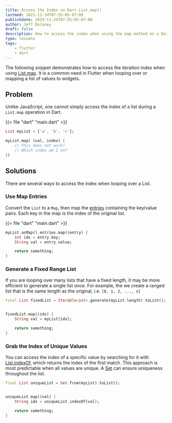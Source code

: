 ```yaml
---
title: Access the Index on Dart List.map()
lastmod: 2021-11-24T07:55:05-07:00
publishdate: 2019-11-24T07:55:05-07:00
author: Jeff Delaney
draft: false
description: How to access the index when using the map method on a Dart List.
type: lessons
tags: 
    - flutter
    - dart
---
```


The following snippet demonstrates how to access the iteration index when using [List.map](https://api.dartlang.org/stable/2.6.1/dart-core/Iterable/map.html). It is a common need in Flutter when looping over or mapping a list of values to widgets. 


## Problem

Unlike JavaScript, one cannot simply access the index of a list during a `List.map` operation in Dart. 

{{< file "dart" "main.dart" >}}
```dart
List myList = ['a', 'b', 'c'];

myList.map( (val, index) {
    // This does not work!
    // Which index am I on?
})
```

## Solutions

There are several ways to access the index when looping over a List. 

### Use Map Entries

Convert the `List` to a `Map`, then map the [entries](https://api.dartlang.org/stable/2.0.0/dart-core/Map/entries.html) containing the key/value pairs. Each key in the map is the index of the original list. 

{{< file "dart" "main.dart" >}}
```dart
myList.asMap().entries.map((entry) {
    int idx = entry.key;
    String val = entry.value;

    return something;
}
```


### Generate a Fixed Range List

If you are looping over many lists that have a fixed length, it may be more efficient to generate a single list once. For example, the we create a ranged list that is the same length as the original, i.e. `[0, 1, 2, ..., n]`

```dart
final List fixedList = Iterable<int>.generate(myList.length).toList();


fixedList.map((idx) {
    String val = myList[idx];

    return something;
}
```


### Grab the Index of Unique Values

You can access the index of a specific value by searching for it with [List.indexOf](https://api.dartlang.org/stable/2.6.1/dart-core/List/indexOf.html), which returns the index of the first match. This approach is most predictable when all values are unique. A [Set](https://api.dartlang.org/stable/2.6.1/dart-core/Set-class.html) can ensure uniqueness throughout the list. 

```dart
final List uniqueList = Set.from(myList).toList();


uniqueList.map((val) {
    String idx = uniqueList.indexOf(val);

    return something;
}
```

